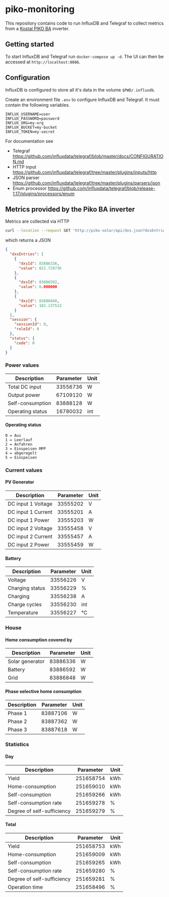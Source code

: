 # piko-monitoring

This repository contains code to run InfluxDB and Telegraf to collect metrics from a [Kostal PIKO BA](https://www.kostal-solar-electric.com/de-de/download/-/media/document-library-folder---kse/2020/12/15/12/32/db_piko-ba-system_web_en_20171001.pdf) inverter.

## Getting started

To start InfluxDB and Telegraf run ``docker-compose up -d``. The UI can then be accessed at ``http://localhost:8086``.

## Configuration

InfluxDB is configured to store all it's data in the volume ``$PWD/.influxdb``.

Create an environment file ``.env`` to configure InfluxDB and Telegraf. It must contain the following variables.

`````
INFLUX_USERNAME=user
INFLUX_PASSWORD=password
INFLUX_ORG=my-org
INFLUX_BUCKET=my-bucket
INFLUX_TOKEN=my-secret
`````

For documentation see

* Telegraf https://github.com/influxdata/telegraf/blob/master/docs/CONFIGURATION.md
* HTTP input https://github.com/influxdata/telegraf/tree/master/plugins/inputs/http
* JSON parser https://github.com/influxdata/telegraf/tree/master/plugins/parsers/json
* Enum processor https://github.com/influxdata/telegraf/blob/release-1.17/plugins/processors/enum

## Metrics provided by the Piko BA inverter

Metrics are collected via HTTP

`````bash
curl --location --request GET 'http://piko-solar/api/dxs.json?dxsEntries=83886336&dxsEntries=83886592&dxsEntries=83886848'
`````

which returns a JSON

````json
{
  "dxsEntries": [
    {
      "dxsId": 83886336,
      "value": 821.729736
    },
    {
      "dxsId": 83886592,
      "value": 0.000000
    },
    {
      "dxsId": 83886848,
      "value": 102.137512
    }
  ],
  "session": {
    "sessionId": 0,
    "roleId": 0
  },
  "status": {
    "code": 0
  }
}
````

### Power values

| Description        | Parameter           | Unit  |
| ------------------ | ------------------- | ----- |
| Total DC input     | 33556736            | W     |
| Output power       | 67109120            | W     |
| Self-consumption   | 83888128            | W     |
| Operating status   | 16780032            | int   |

#### Operating status

```
0 = Aus
1 = Leerlauf
2 = Anfahren
3 = Einspeisen MPP
4 = abgeregelt
5 = Einspeisen
```

### Current values

#### PV Generator

| Description        | Parameter           | Unit  |
| ------------------ | ------------------- | ----- |
| DC input 1 Voltage | 33555202            | V     |
| DC input 1 Current | 33555201            | A     |
| DC input 1 Power   | 33555203            | W     |
| DC input 2 Voltage | 33555458            | V     |
| DC input 2 Current | 33555457            | A     |
| DC input 2 Power   | 33555459            | W     |

#### Battery

| Description        | Parameter           | Unit  |
| ------------------ | ------------------- | ----- |
| Voltage            | 33556226            | V     |
| Charging status    | 33556229            | %     |
| Charging           | 33556238            | A     |
| Charge cycles      | 33556230            | int   |
| Temperature        | 33556227            | °C    |

### House

#### Home consumption covered by

| Description        | Parameter           | Unit  |
| ------------------ | ------------------- | ----- |
| Solar generator    | 83886336            | W     |
| Battery            | 83886592            | W     |
| Grid               | 83886848            | W     |

#### Phase selective home consumption

| Description        | Parameter           | Unit  |
| ------------------ | ------------------- | ----- |
| Phase 1            | 83887106            | W     |
| Phase 2            | 83887362            | W     |
| Phase 3            | 83887618            | W     |

### Statistics

#### Day

| Description                | Parameter           | Unit  |
| -------------------------- | ------------------- | ----- |
| Yield                      | 251658754           | kWh   |
| Home-consumption           | 251659010           | kWh   |
| Self-consumption           | 251659266           | kWh   |
| Self-consumption rate      | 251659278           | %     |
| Degree of self-sufficiency | 251659279           | %     |

#### Total

| Description                | Parameter           | Unit  |
| -------------------------- | ------------------- | ----- |
| Yield                      | 251658753           | kWh   |
| Home-consumption           | 251659009           | kWh   |
| Self-consumption           | 251659265           | kWh   |
| Self-consumption rate      | 251659280           | %     |
| Degree of self-sufficiency | 251659281           | %     |
| Operation time             | 251658496           | %     |
